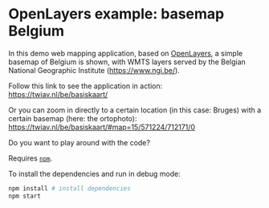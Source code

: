 # OpenLayers example: basemap Belgium

In this demo web mapping application, based on [OpenLayers](https://openlayers.org/), a simple basemap of Belgium is shown, with WMTS layers served by the Belgian National Geographic Institute (<https://www.ngi.be/>).

Follow this link to see the application in action: <https://twiav.nl/be/basiskaart/>

Or you can zoom in directly to a certain location (in this case: Bruges) with a certain basemap (here: the ortophoto): <https://twiav.nl/be/basiskaart/#map=15/571224/712171/0>

Do you want to play around with the code?

Requires [`npm`](https://www.npmjs.com/).

To install the dependencies and run in debug mode:

```bash
npm install # install dependencies
npm start
```